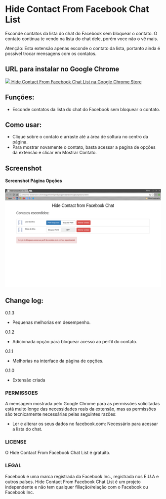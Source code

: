 # Hide Contact From Facebook Chat List
Esconde contatos da lista do chat do Facebook sem bloquear o contato.
O contato continua te vendo na lista do chat dele, porém voce não o vê mais.

Atenção: Esta extensão apenas esconde o contato da lista, portanto ainda é possível trocar mensagens com os contatos.

## URL para instalar no Google Chrome
[<img src="http://www.google.com/intl/pt-BR/chrome/assets/consumer/images/delorean/122010_webstore.jpg" height=30px />  Hide Contact From Facebook Chat List na Google Chrome Store](https://chrome.google.com/webstore/detail/hide-contact-from-faceboo/dldcnjjdfolnampaceecohfaolbefbhj)

## Funções:
- Esconde contatos da lista do chat do Facebook sem bloquear o contato.

## Como usar:
- Clique sobre o contato e arraste até a área de soltura no centro da página.
- Para mostrar novamente o contato, basta acessar a pagina de opções da extensão e clicar em Mostrar Contato.

## Screenshot
#### Screenshot Página Opções
![Screenshot](https://github.com/ArthurAssuncao/Hide_Contact_From_Facebook_Chat_List/blob/master/screenshots/pagina_opcoes.png?raw=true "Screenshot Página Opções")

## Change log:
0.1.3
- Pequenas melhorias em desempenho.

0.1.2
- Adicionada opção para bloquear acesso ao perfil do contato.

0.1.1
- Melhorias na interface da página de opções.

0.1.0
- Extensão criada

### PERMISSOES
A mensagem mostrada pelo Google Chrome para as permissões solicitadas está muito longe das necessidades reais da extensão, mas as permissões são tecnicamente necessárias pelas seguintes razões:

- Ler e alterar os seus dados no facebook.com: Necessário para acessar a lista do chat.

### LICENSE
O Hide Contact From Facebook Chat List é gratuito.

### LEGAL
Facebook é uma marca registrada da Facebook Inc., registrada nos E.U.A e outros países. Hide Contact From Facebook Chat List é um projeto independente e não tem qualquer filiação/relação com o Facebook ou Facebook Inc.
